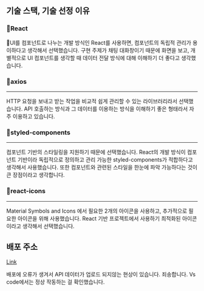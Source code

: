 ## 기술 스택, 기술 선정 이유

### React

UI를 컴포넌트로 나누는 개발 방식인 React를 사용하면, 컴포넌트의 독립적 관리가 용이하다고 생각해서 선택했습니다. 구현 주제가 채팅 대화창이기 때문에 화면을 보고, 개별적으로 UI 컴포넌트를 생각할 때 데이터 전달 방식에 대해 이해하기 더 좋다고 생각했습니다.

### axios

---

HTTP 요청을 보내고 받는 작업을 비교적 쉽게 관리할 수 있는 라이브러리라서 선택했습니다. API 호출하는 방식과 그 데이터를 이용하는 방식을 이해하기 좋은 형태라서 자주 이용하고 있습니다.

### styled-components

---

컴포넌트 기반의 스타일링을 지원하기 때문에 선택했습니다. React의 개발 방식이 컴포넌트 기반이라 독립적으로 정의하고 관리 가능한 styled-components가 적합하다고 생각해서 사용했습니다. 또한 컴포넌트와 관련된 스타일을 한눈에 파악 가능하다는 것이 큰 장점이라고 생각합니다.

### react-icons

---

Material Symbols and Icons 에서 필요한 2개의 아이콘을 사용하고, 추가적으로 필요한 아이콘을 위해 사용했습니다. React 기반 프로젝트에서 사용하기 최적화된 아이콘이라고 생각해서 선택했습니다.

## 배포 주소

[Link](https://vanillabridge-6pas7mlxa-codingfrog07.vercel.app/)  

배포에 오류가 생겨서 API 데이터가 업로드 되지않는 현상이 있습니다. 죄송합니다.
Vs code에서는 정상 작동하는 걸 확인했습니다.
